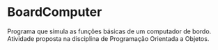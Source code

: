 # BoardComputer
Programa que simula as funções básicas de um computador de bordo. Atividade proposta na disciplina de Programação Orientada a Objetos.

